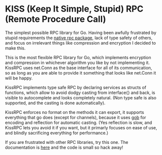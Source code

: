 # KISS (Keep It Simple, Stupid) RPC (Remote Procedure Call)
The simplest possible RPC library for Go. Having been awfully frustrated by stupid requirements the [native rpc package](https://golang.org/pkg/net/rpc/), lack of type safety of others, and focus on irrelevant things like compression and encryption I decided to make this.

This is the most flexible RPC library for Go, which implements encryption and compression in whichever algorithm you like by not implementing it. KissRPC uses net.Conn as the base interface for all of its communication, so as long as you are able to provide it something that looks like net.Conn it will be happy.

KissRPC implements type safe RPC by declaring services as structs of functions, which allow to avoid dodgy casting from interface{} and back, is visible to autocomplete and looks completely natural. (Non type safe is also supported, and the casting is done automatically).

KissRPC enforces no format on the methods it can export, it supports everything that go does (except for channels), because it uses [gob](https://golang.org/pkg/encoding/gob/) for encoding and reflection for automatic casting. (Yes reflection is slow, and KissRPC lets you avoid it if you want, but it primarly focuses on ease of use, and blindly sacrificing everything for performance.)

If you are frustrated with other RPC libraries, try this one. The documentation is [here](https://golang.org/pkg/net/rpc/) and the code is small so hack away!
